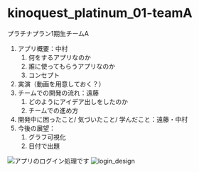 # kinoquest_platinum_01-teamA
プラチナプラン1期生チームA

1. アプリ概要：中村
    1. 何をするアプリなのか
    2. 誰に使ってもらうアプリなのか
    3. コンセプト
2. 実演（動画を用意しておく？）
3. チームでの開発の流れ：遠藤
    1. どのようにアイデア出しをしたのか
    2. チームでの進め方
4. 開発中に困ったこと/ 気づいたこと/ 学んだこと：遠藤・中村
5. 今後の展望：
    1. グラフ可視化
    2. 日付で出題

![アプリのログイン処理です](URL)
![login_design](https://github.com/user-attachments/assets/265ec061-a117-40e3-b5e6-e1df9a96e1de)
